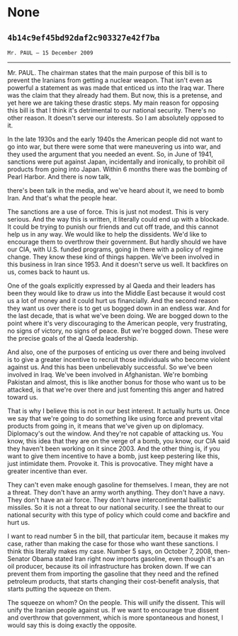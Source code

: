 # None
## `4b14c9ef45bd92daf2c903327e42f7ba`
`Mr. PAUL — 15 December 2009`

---


Mr. PAUL. The chairman states that the main purpose of this bill is 
to prevent the Iranians from getting a nuclear weapon. That isn't even 
as powerful a statement as was made that enticed us into the Iraq war. 
There was the claim that they already had them. But now, this is a 
pretense, and yet here we are taking these drastic steps. My main 
reason for opposing this bill is that I think it's detrimental to our 
national security. There's no other reason. It doesn't serve our 
interests. So I am absolutely opposed to it.

In the late 1930s and the early 1940s the American people did not 
want to go into war, but there were some that were maneuvering us into 
war, and they used the argument that you needed an event. So, in June 
of 1941, sanctions were put against Japan, incidentally and ironically, 
to prohibit oil products from going into Japan. Within 6 months there 
was the bombing of Pearl Harbor. And there is now talk,


there's been talk in the media, and we've heard about it, we need to 
bomb Iran. And that's what the people hear.

The sanctions are a use of force. This is just not modest. This is 
very serious. And the way this is written, it literally could end up 
with a blockade. It could be trying to punish our friends and cut off 
trade, and this cannot help us in any way. We would like to help the 
dissidents. We'd like to encourage them to overthrow their government. 
But hardly should we have our CIA, with U.S. funded programs, going in 
there with a policy of regime change. They know these kind of things 
happen. We've been involved in this business in Iran since 1953. And it 
doesn't serve us well. It backfires on us, comes back to haunt us.

One of the goals explicitly expressed by al Qaeda and their leaders 
has been they would like to draw us into the Middle East because it 
would cost us a lot of money and it could hurt us financially. And the 
second reason they want us over there is to get us bogged down in an 
endless war. And for the last decade, that is what we've been doing. We 
are bogged down to the point where it's very discouraging to the 
American people, very frustrating, no signs of victory, no signs of 
peace. But we're bogged down. These were the precise goals of the al 
Qaeda leadership.

And also, one of the purposes of enticing us over there and being 
involved is to give a greater incentive to recruit those individuals 
who become violent against us. And this has been unbelievably 
successful. So we've been involved in Iraq. We've been involved 
in Afghanistan. We're bombing Pakistan and almost, this is like another 
bonus for those who want us to be attacked, is that we're over there 
and just fomenting this anger and hatred toward us.


That is why I believe this is not in our best interest. It actually 
hurts us. Once we say that we're going to do something like using force 
and prevent vital products from going in, it means that we've given up 
on diplomacy. Diplomacy's out the window. And they're not capable of 
attacking us. You know, this idea that they are on the verge of a bomb, 
you know, our CIA said they haven't been working on it since 2003. And 
the other thing is, if you want to give them incentive to have a bomb, 
just keep pestering like this, just intimidate them. Provoke it. This 
is provocative. They might have a greater incentive than ever.

They can't even make enough gasoline for themselves. I mean, they are 
not a threat. They don't have an army worth anything. They don't have a 
navy. They don't have an air force. They don't have intercontinental 
ballistic missiles. So it is not a threat to our national security. I 
see the threat to our national security with this type of policy which 
could come and backfire and hurt us.

I want to read number 5 in the bill, that particular item, because it 
makes my case, rather than making the case for those who want these 
sanctions. I think this literally makes my case. Number 5 says, on 
October 7, 2008, then-Senator Obama stated Iran right now imports 
gasoline, even though it's an oil producer, because its oil 
infrastructure has broken down. If we can prevent them from importing 
the gasoline that they need and the refined petroleum products, that 
starts changing their cost-benefit analysis, that starts putting the 
squeeze on them.

The squeeze on whom? On the people. This will unify the dissent. This 
will unify the Iranian people against us. If we want to encourage true 
dissent and overthrow that government, which is more spontaneous and 
honest, I would say this is doing exactly the opposite.